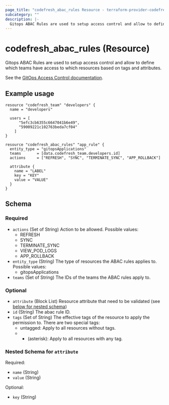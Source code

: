```yaml
---
page_title: "codefresh_abac_rules Resource - terraform-provider-codefresh"
subcategory: ""
description: |-
  Gitops ABAC Rules are used to setup access control and allow to define which teams have access to which resources based on tags and attributes.
---
```


# codefresh_abac_rules (Resource)

Gitops ABAC Rules are used to setup access control and allow to define which teams have access to which resources based on tags and attributes.

See the [GitOps Access Control documentation](https://codefresh.io/docs/docs/administration/account-user-management/gitops-abac/).

## Example usage

```hcl
resource "codefresh_team" "developers" {
  name = "developers"

  users = [
      "5efc3cb6355c6647041b6e49",
      "59009221c102763beda7cf04"
    ]
}

resource "codefresh_abac_rules" "app_rule" {
  entity_type = "gitopsApplications"
  teams       = [data.codefresh_team.developers.id]
  actions     = ["REFRESH", "SYNC", "TERMINATE_SYNC", "APP_ROLLBACK"]

  attribute {
    name = "LABEL"
    key = "KEY"
    value = "VALUE"
  }
}

```

<!-- schema generated by tfplugindocs -->
## Schema

### Required

- `actions` (Set of String) Action to be allowed. Possible values:
	* REFRESH
	* SYNC
	* TERMINATE_SYNC
	* VIEW_POD_LOGS
	* APP_ROLLBACK
- `entity_type` (String) The type of resources the ABAC rules applies to. Possible values:
	* gitopsApplications
- `teams` (Set of String) The IDs of the teams the ABAC rules apply to.

### Optional

- `attribute` (Block List) Resource attribute that need to be validated (see [below for nested schema](#nestedblock--attribute))
- `id` (String) The abac rule ID.
- `tags` (Set of String) The effective tags of the resource to apply the permission to. There are two special tags:
	* untagged: Apply to all resources without tags.
	* * (asterisk): Apply to all resources with any tag.

<a id="nestedblock--attribute"></a>
### Nested Schema for `attribute`

Required:

- `name` (String)
- `value` (String)

Optional:

- `key` (String)
